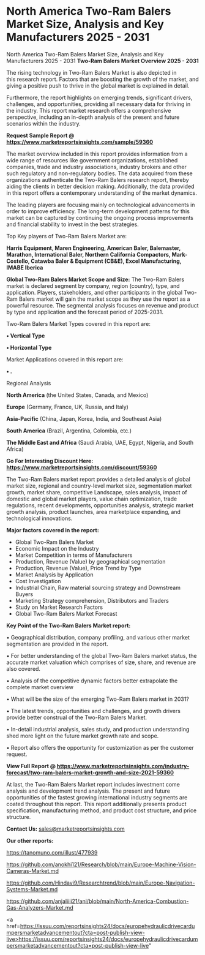 # North America Two-Ram Balers Market Size, Analysis and Key Manufacturers 2025 - 2031
North America Two-Ram Balers Market Size, Analysis and Key Manufacturers 2025 - 2031
<Strong> Two-Ram Balers Market Overview 2025 - 2031</strong>

The rising technology in Two-Ram Balers Market is also depicted in this research report. Factors that are boosting the growth of the market, and giving a positive push to thrive in the global market is explained in detail.

Furthermore, the report highlights on emerging trends, significant drivers, challenges, and opportunities, providing all necessary data for thriving in the industry. This report market research offers a comprehensive perspective, including an in-depth analysis of the present and future scenarios within the industry.

<strong>Request Sample Report @ <a href=https://www.marketreportsinsights.com/sample/59360>https://www.marketreportsinsights.com/sample/59360</a></strong>

The market overview included in this report provides information from a wide range of resources like government organizations, established companies, trade and industry associations, industry brokers and other such regulatory and non-regulatory bodies. The data acquired from these organizations authenticate the Two-Ram Balers research report, thereby aiding the clients in better decision making. Additionally, the data provided in this report offers a contemporary understanding of the market dynamics.

The leading players are focusing mainly on technological advancements in order to improve efficiency. The long-term development patterns for this market can be captured by continuing the ongoing process improvements and financial stability to invest in the best strategies.

Top Key players of Two-Ram Balers Market are:

<strong>Harris Equipment, Maren Engineering, American Baler, Balemaster, Marathon, International Baler, Northern California Compactors, Mark-Costello, Catawba Baler & Equipment (CB&E), Excel Manufacturing, IMABE Iberica</strong>

<strong><b>Global Two-Ram Balers Market Scope and Size:</b></strong>
The Two-Ram Balers market is declared segment by company, region (country), type, and application. Players, stakeholders, and other participants in the global Two-Ram Balers market will gain the market scope as they use the report as a powerful resource. The segmental analysis focuses on revenue and product by type and application and the forecast period of 2025-2031.

Two-Ram Balers Market Types covered in this report are:

<strong>• Vertical Type

• Horizontal Type</strong>

Market Applications covered in this report are:

<strong>• .</strong> 

Regional Analysis

<strong>North America</strong> (the United States, Canada, and Mexico)

<strong>Europe</strong> (Germany, France, UK, Russia, and Italy)

<strong>Asia-Pacific</strong> (China, Japan, Korea, India, and Southeast Asia)

<strong>South America</strong> (Brazil, Argentina, Colombia, etc.)

<strong>The Middle East and Africa</strong> (Saudi Arabia, UAE, Egypt, Nigeria, and South Africa)

<strong>Go For Interesting Discount Here: <a href=https://www.marketreportsinsights.com/discount/59360>https://www.marketreportsinsights.com/discount/59360</a></strong>

The Two-Ram Balers market report provides a detailed analysis of global market size, regional and country-level market size, segmentation market growth, market share, competitive Landscape, sales analysis, impact of domestic and global market players, value chain optimization, trade regulations, recent developments, opportunities analysis, strategic market growth analysis, product launches, area marketplace expanding, and technological innovations.

<strong><b>Major factors covered in the report:</b></strong>
<ul>
  <li>Global Two-Ram Balers Market </li>
  <li>Economic Impact on the Industry</li>
  <li>Market Competition in terms of Manufacturers</li>
  <li>Production, Revenue (Value) by geographical segmentation</li>
  <li>Production, Revenue (Value), Price Trend by Type</li>
  <li>Market Analysis by Application</li>
  <li>Cost Investigation</li>
  <li>Industrial Chain, Raw material sourcing strategy and Downstream Buyers</li>
  <li>Marketing Strategy comprehension, Distributors and Traders</li>
  <li>Study on Market Research Factors</li>
  <li>Global Two-Ram Balers Market Forecast</li>
</ul>

<strong><b>Key Point of the Two-Ram Balers Market report:</b></strong>

• Geographical distribution, company profiling, and various other market segmentation are provided in the report.

• For better understanding of the global Two-Ram Balers market status, the accurate market valuation which comprises of size, share, and revenue are also covered.

• Analysis of the competitive dynamic factors better extrapolate the complete market overview

• What will be the size of the emerging Two-Ram Balers market in 2031?

• The latest trends, opportunities and challenges, and growth drivers provide better construal of the Two-Ram Balers Market.

• In-detail industrial analysis, sales study, and production understanding shed more light on the future market growth rate and scope.

• Report also offers the opportunity for customization as per the customer request.

<strong><b>View Full Report @ <a href=https://www.marketreportsinsights.com/industry-forecast/two-ram-balers-market-growth-and-size-2021-59360>https://www.marketreportsinsights.com/industry-forecast/two-ram-balers-market-growth-and-size-2021-59360</a></b></strong>


At last, the Two-Ram Balers Market report includes investment come analysis and development trend analysis. The present and future opportunities of the fastest growing international industry segments are coated throughout this report. This report additionally presents product specification, manufacturing method, and product cost structure, and price structure.

<strong>Contact Us:</strong>
sales@marketreportsinsights.com

<strong>Our other reports:</strong>

<a href=https://tanomuno.com/illust/477939>https://tanomuno.com/illust/477939</a>

<a href=https://github.com/anokhi121/Research/blob/main/Europe-Machine-Vision-Cameras-Market.md>https://github.com/anokhi121/Research/blob/main/Europe-Machine-Vision-Cameras-Market.md</a>

<a href=https://github.com/Hindavi9/Researchtrend/blob/main/Europe-Navigation-Systems-Market.md>https://github.com/Hindavi9/Researchtrend/blob/main/Europe-Navigation-Systems-Market.md</a>

<a href=https://github.com/anjaliiii21/ani/blob/main/North-America-Combustion-Gas-Analyzers-Market.md>https://github.com/anjaliiii21/ani/blob/main/North-America-Combustion-Gas-Analyzers-Market.md</a>

<a href=https://issuu.com/reportsinsights24/docs/europehydraulicdrivecardumpersmarketadvancementout?cta=post-publish-view-live>https://issuu.com/reportsinsights24/docs/europehydraulicdrivecardumpersmarketadvancementout?cta=post-publish-view-live</a>"
